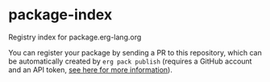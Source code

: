 # package-index

Registry index for package.erg-lang.org

You can register your package by sending a PR to this repository, which can be automatically created by `erg pack publish` (requires a GitHub account and an API token, [see here for more information](https://github.com/erg-lang/erg/blob/main/doc/EN/tools/pack.md)).
